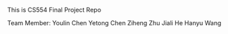 This is CS554 Final Project Repo

Team Member:
Youlin Chen
Yetong Chen
Ziheng Zhu
Jiali He
Hanyu Wang